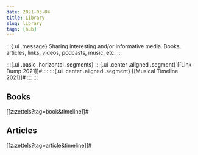 ```yaml
---
date: 2021-03-04
title: Library
slug: library
tags: [hub]
---
```

:::{.ui .message}
Sharing interesting and/or informative media. Books, articles, links, videos, podcasts, music, etc.
:::

:::{.ui .basic .horizontal .segments}
:::{.ui .center .aligned .segment}
[[Link Dump 2021]]#
:::
:::{.ui .center .aligned .segment}
[[Musical Timeline 2021]]#
:::
:::

## Books
[[z:zettels?tag=book&timeline]]#

## Articles
[[z:zettels?tag=article&timeline]]#

